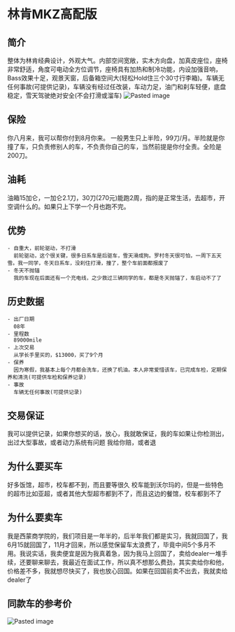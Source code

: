 
# 林肯MKZ高配版
## 简介
  整体为林肯经典设计，外观大气。内部空间宽敞，实木方向盘，加真皮座位，座椅非常舒适，角度可电动全方位调节，座椅具有加热和制冷功能，内设加强音响，Bass效果十足，观景天窗，后备箱空间大(轻松Hold住三个30寸行李箱)。车辆无任何事故(可提供记录)，车辆没有经过任改装，车动力足，油门和刹车轻便，底盘稳定，雪天驾驶绝对安全(不会打滑或溜车) 
![Pasted image](https://dynalist.io/u/ZnH977SjjFRuGxrgmRVSbv9c) 
## 保险
  你八月来，我可以帮你付到8月你来。
一般男生只上半险，99刀/月。半险就是你撞了车，只负责修别人的车，不负责你自己的车，当然前提是你付全责。全险是200刀。
## 油耗
  油箱15加仑，一加仑2.1刀，30刀(270元)能跑2周，指的是正常生活，去超市，开空调什么的。如果只上下学一个月也跑不完。
## 优势
    - 自重大，前轮驱动，不打滑
      前轮驱动，这个很关键，很多日系车是后驱车，雪天滑成狗。罗村冬天很可怕，一周下五天雪。我一同学，冬天日系车，没刹住打滑，撞了，整个车前面都报废了
    - 冬天不抛锚
      我的车现在后面还有一个充电线，之少救过三辆同学的车，都是冬天抛锚了，车启动不了了
## 历史数据
    - 出厂日期
      08年
    - 里程数
      89000mile
    - 上次交易
      从学长手里买的，$13000，买了9个月
    - 保养
      因为寒假，我基本上每个月都会洗车，还换了机油。本人非常爱惜该车，已完成车检，定期保养和清洗(可提供车检和保养记录)
    - 事故
      车辆无任何事故(可提供记录)
## 交易保证
  我可以提供记录，如果你想买的话，放心，我就敢保证，我的车如果让你检测出，出过大型事故，或者动力系统有问题
我给你赔，或者退
## 为什么要买车
  好多饭馆，超市，校车都不到，而且要等很久
校车能到沃尔玛的，但是一些特色的超市比如亚超，或者其他大型超市都到不了，而且这边的餐馆，校车都到不了

## 为什么要卖车
  我是西蒙商学院的，我们项目是一年半的，后半年我们都是实习，我就回国了，我6月15就回国了，11月才回来，所以感觉保留车太浪费了，毕竟中间5个多月不用。我说实话，我卖便宜是因为我真着急，因为我马上回国了，卖给dealer一堆手续，还要聊来聊去，我最近在面试工作，所以真不想那么费劲，其实卖给你和他，价格差不多，我就想尽快买了，我也放心回国。如果在回国前卖不出去，我就卖给dealer了
## 同款车的参考价
   ![Pasted image](https://dynalist.io/u/25PQGgd3bmDCIfIqRY9M-jhd) 
